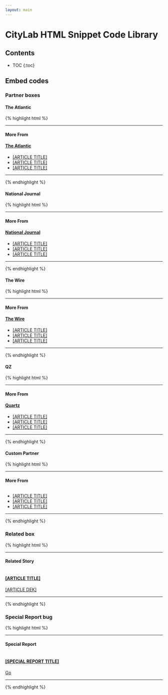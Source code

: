 ```yaml
---
layout: main
---
```


# CityLab HTML Snippet Code Library

## Contents

* TOC
{:toc}

## Embed codes
### Partner boxes
#### The Atlantic
{% highlight html %}
<!-- START "MORE FROM" THE ATLANTIC -->

<aside class="partner-box">
<hr />
<h4 class="module-tag">More From</h4>

<h4 class="atlantic"><a href="http://www.theatlantic.com">The Atlantic</a></h4>

<ul>
    <li><a href="[ARTICLE URL]">[ARTICLE TITLE]</a></li>
    <li><a href="[ARTICLE URL]">[ARTICLE TITLE]</a></li>
    <li><a href="[ARTICLE URL]">[ARTICLE TITLE]</a></li>
</ul>

<hr /></aside>
<!-- END "MORE FROM" THE ATLANTIC -->
{% endhighlight %}

#### National Journal
{% highlight html %}
<!-- START "MORE FROM" NATIONAL JOURNAL -->

<aside class="partner-box">
<hr />
<h4 class="module-tag">More From</h4>

<h4 class="nj"><a href="http://www.nationaljournal.com">National Journal</a></h4>

<ul>
    <li><a href="[ARTICLE URL]">[ARTICLE TITLE]</a></li>
    <li><a href="[ARTICLE URL]">[ARTICLE TITLE]</a></li>
    <li><a href="[ARTICLE URL]">[ARTICLE TITLE]</a></li>
</ul>

<hr /></aside>
<!-- END "MORE FROM" NATIONAL JOURNAL -->
{% endhighlight %}


#### The Wire
{% highlight html %}
<!-- START "MORE FROM" THE WIRE -->

<aside class="partner-box">
<hr />
<h4 class="module-tag">More From</h4>

<h4 class="wire"><a href="http://www.thewire.com">The Wire</a></h4>

<ul>
    <li><a href="[ARTICLE URL]">[ARTICLE TITLE]</a></li>
    <li><a href="[ARTICLE URL]">[ARTICLE TITLE]</a></li>
    <li><a href="[ARTICLE URL]">[ARTICLE TITLE]</a></li>
</ul>

<hr /></aside>
<!-- END "MORE FROM" THE WIRE -->
{% endhighlight %}


#### QZ
{% highlight html %}
<!-- START "MORE FROM" QUARTZ -->

<aside class="partner-box">
<hr />
<h4 class="module-tag">More From</h4>

<h4 class="qz"><a href="http://qz.com">Quartz</a></h4>

<ul>
    <li><a href="[ARTICLE URL]">[ARTICLE TITLE]</a></li>
    <li><a href="[ARTICLE URL]">[ARTICLE TITLE]</a></li>
    <li><a href="[ARTICLE URL]">[ARTICLE TITLE]</a></li>
</ul>

<hr /></aside>
<!-- END "MORE FROM" QUARTZ -->
{% endhighlight %}


#### Custom Partner
{% highlight html %}
<!-- START "MORE FROM" CUSTOM -->

<aside class="partner-box">
<hr />
<h4 class="module-tag">More From</h4>

<figure><a href="[URL]"><img alt="" src="[IMAGE URL]" /></a></figure>

<ul>
    <li><a href="[ARTICLE URL]">[ARTICLE TITLE]</a></li>
    <li><a href="[ARTICLE URL]">[ARTICLE TITLE]</a></li>
    <li><a href="[ARTICLE URL]">[ARTICLE TITLE]</a></li>
</ul>

<hr /></aside>
<!-- END "MORE FROM" CUSTOM -->
{% endhighlight %}


### Related box
{% highlight html %}
<!-- START "RELATED STORY" SINGLE STORY BOX -->

<aside class="callout related">
<hr />
<h4 class="module-tag">Related Story</h4>

<figure><a href="[URL]"><img alt="" src="[THUMBNAIL URL]" /></a></figure>

<h4 class="hed"><a href="[URL]">[ARTICLE TITLE]</a></h4>

<p class="dek"><a href="[URL]">[ARTICLE DEK]</a></p>

<hr /></aside>
<!-- END "RELATED STORY" SINGLE STORY BOX -->
{% endhighlight %}


### Special Report bug
{% highlight html %}
<!-- START "SPECIAL REPORT" BOX -->

<aside class="callout special-report">
<hr />
<h4 class="module-tag">Special Report</h4>

<figure><a href="[URL]"><img alt="" src="[IMAGE URL]" /> </a></figure>

<h4 class="hed"><a href="[URL]">[SPECIAL REPORT TITLE]</a></h4>

<div class="go"><a href="[URL]">Go</a></div>

<hr /></aside>
<!-- END "SPECIAL REPORT" BOX -->
{% endhighlight %}
